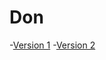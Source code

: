 # Don

-[Version 1](https://E-Fwarden.github.io/Don-Norman/index.html)
-[Version 2](https://E-Fwarden.github.io/Don-Norman/index.html)